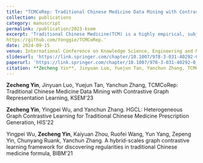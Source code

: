 ```yaml
---
title: "TCMCoRep: Traditional Chinese Medicine Data Mining with Contrastive Graph Representation Learning"
collection: publications
category: manuscript
permalink: /publication/2023-ksem
excerpt: 'Traditional Chinese Medicine(TCM) is a highly empirical, subjective and practical discipline. One of the most realistic data mining tasks in TCM is prescription generation. While recommendation models could be applied to provide herb recommendation, they are limited to modeling only the interactions between herbs and symptoms, ignoring the intermediate process of syndrome induction, which betrays a main principle in real-world TCM diagnosis: doctors suggest herb based on the holism syndrome inducted from symptoms. Targeting on this pain point, we proposed TCMCoRep, a novel graph contrastive representation learning framework with explicit syndrome awareness. For a given symptom set, predictive representation from TCMCoRep not only locates high quality prescription herbs but also explicitly detects corresponding syndrome via syndrome-aware prescription generation that follows the philosophy of TCM diagnosis in real life. Hybridization of homogeneous and heterogeneous graph convolutions is able to preserve graph heterogeneity preventing the possible damage from early augmentation, to convey strong samples for contrastive learning. Experiments conducted in practical datasets demonstrate our proposed model's competitive performance compared with existing state-of-the-art methods, revealing the great potential in real-world applications. Our source code is available at 
https://github.com/Yonggie/TCMCoRep.'
date: 2024-09-15
venue: International Conference on Knowledge Science, Engineering and Management 2023(KSE'M23)
slidesurl: 'https://link.springer.com/chapter/10.1007/978-3-031-40292-0_5'
paperurl: 'https://link.springer.com/chapter/10.1007/978-3-031-40292-0_5'
citation: **Zecheng Yin**, Jinyuan Luo, Yuejun Tan, Yanchun Zhang, TCMCoRep: Traditional Chinese Medicine Data Mining with Contrastive Graph Representation Learning, KSEM'23
---
```




**Zecheng Yin**, Jinyuan Luo, Yuejun Tan, Yanchun Zhang, TCMCoRep: Traditional Chinese Medicine Data Mining with Contrastive Graph Representation Learning, KSEM'23

**Zecheng Yin**, Yingpei Wu, and Yanchun Zhang. HGCL: Heterogeneous Graph Contrastive Learning for Traditional Chinese Medicine Prescription Generation, HIS'22

Yingpei Wu, **Zecheng Yin**, Kaiyuan Zhou, Ruofei Wang, Yun Yang, Zepeng Yin, Chunyang Ruank, Yanchun Zhang. A hybrid-scales graph contrastive learning framework for discovering regularities in traditional Chinese medicine formula, BIBM'21
